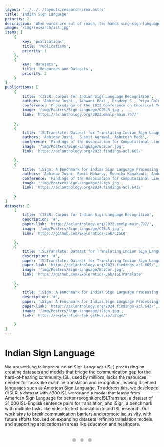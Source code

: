 ```yaml
---
layout: '../../../layouts/research-area.astro'
title: 'Indian Sign Language'
priority: 2
description: 'When words are out of reach, the hands sing—sign language is the art of giving silence its voice.'
image: '/img/research/isl.jpg'
items: [
    {
        key: 'publications',
        title: 'Publications',
        priority: 1
    },
    {
        key: 'datasets',
        title: 'Resources and Datasets',
        priority: 2
    }
]
publications: [
    {
        title: 'CISLR: Corpus for Indian Sign Language Recognition',
        authors: 'Abhinav Joshi , Ashwani Bhat , Pradeep S , Priya Gole , Shreyansh Agarwal , Shashwat Gupta , Ashutosh Modi',
        conference: 'Proceedings of the 2022 Conference on Empirical Methods in Natural Language Processing',
        image: '/img/Posters/Sign-Language/CISLR.jpg',
        link: 'https://aclanthology.org/2022.emnlp-main.707/'
        
    },
    {
        title: 'ISLTranslate: Dataset for Translating Indian Sign Language',
        authors: 'Abhinav Joshi,  Susmit Agrawal, Ashutosh Modi',
        conference: 'Findings of the Association for Computational Linguistics: ACL 2023',
        image: '/img/Posters/Sign-Language/EtiCor.jpg',
        link: 'https://aclanthology.org/2023.findings-acl.665/'
        
    },
    {
        title: 'iSign: A Benchmark for Indian Sign Language Processing',
        authors: 'Abhinav Joshi, Romit Mohanty, Mounika Kanakanti, Andesha Mangla, Sudeep Choudhary, Monali Barbate ,Ashutosh Modi',
        conference: 'Findings of the Association for Computational Linguistics: ACL 2024',
        image: '/img/Posters/Sign-Language/iSign.jpg',
        link: 'https://aclanthology.org/2024.findings-acl.643/'
        
    }
]
datasets: [
    {
        title: 'CISLR: Corpus for Indian Sign Language Recognition',
        description: '#',
        paper-link: 'https://aclanthology.org/2022.emnlp-main.707/',
        image: '/img/Posters/Sign-Language/CISLR.jpg',
        link: 'https://github.com/Exploration-Lab/CISLR'
        
    },
    {
        title: 'ISLTranslate: Dataset for Translating Indian Sign Language',
        description: '#',
        paper: 'ISLTranslate: Dataset for Translating Indian Sign Language',
        paper-link: 'https://aclanthology.org/2023.findings-acl.665/',
        image: '/img/Posters/Sign-Language/EtiCor.jpg',
        link: 'https://github.com/Exploration-Lab/ISLTranslate'
        
    },
    {
        title: 'iSign: A Benchmark for Indian Sign Language Processing',
        description: '#',
        paper: 'iSign: A Benchmark for Indian Sign Language Processing',
        paper-link: 'https://aclanthology.org/2024.findings-acl.643/',
        image: '/img/Posters/Sign-Language/iSign.jpg',
        link: 'https://exploration-lab.github.io/iSign/'
        
    }
]
---
```


# Indian Sign Language

We are working to improve Indian Sign Language (ISL) processing by creating datasets and models that bridge the communication gap for the hard-of-hearing community. ISL, used by millions, lacks the resources needed for tasks like machine translation and recognition, leaving it behind languages such as American Sign Language. To address this, we developed CISLR, a dataset with 4700 ISL words and a model that learns from American Sign Language for better recognition; ISLTranslate, a dataset of 31,000 ISL-English sentence pairs for translation; and iSign, a benchmark with multiple tasks like video-to-text translation to aid ISL research. Our work aims to break communication barriers and promote inclusivity, with future efforts focused on expanding datasets, refining translation models, and supporting applications in areas like education and healthcare.

<style>
    /* General styling for slideshow */
    .slideshow-container {
        position: relative;
        max-width: 90%;
        margin: 2rem auto;
        text-align: center;
    }

    .slide {
        display: none;
        animation: fade 1.5s ease-in-out;
    }

    .slide img {
        width: auto; /* Set this to 'auto' if you want to maintain aspect ratio */
        max-width: 300px; /* Adjust this to reduce the maximum width */
        height: 400px; /* Set a specific height if needed; adjust to your preference */
        margin: 0 auto;
    }

    .dots {
        text-align: center;
        margin-top: 15px;
    }

    .dot {
        cursor: pointer;
        height: 12px;
        width: 12px;
        margin: 5px;
        background-color: #bbb;
        border-radius: 50%;
        display: inline-block;
    }

    .dot.active {
        background-color: #717171;
    }

    @keyframes fade {
        from {
            opacity: 0.4;
        }
        to {
            opacity: 1;
        }
    }
</style>

<script>
    let currentIndex = 0;

    function showSlides() {
        const slides = document.getElementsByClassName("slide");
        const dots = document.getElementsByClassName("dot");
        for (let i = 0; i < slides.length; i++) {
            slides[i].style.display = "none";
        }
        currentIndex++;
        if (currentIndex > slides.length) currentIndex = 1;
        for (let i = 0; i < dots.length; i++) {
            dots[i].className = dots[i].className.replace(" active", "");
        }
        slides[currentIndex - 1].style.display = "block";
        dots[currentIndex - 1].className += " active";
        setTimeout(showSlides, 3000);
    }

    document.addEventListener("DOMContentLoaded", showSlides);
</script>

<!-- Slideshow -->
<div class="slideshow-container">
    <div class="slide">
        <img src="/img/Posters/Sign-Language/CISLR.jpg" alt="CISLR" loading="lazy">
    </div>
    <div class="slide">
        <img src="/img/Posters/Sign-Language/EtiCor.jpg" alt="ISLTranslate" loading="lazy">
    </div>
    <div class="slide">
        <img src="/img/Posters/Sign-Language/iSign.jpg" alt="iSign" loading="lazy">
    </div>
</div>

<div class="dots">
    <span class="dot" onclick="currentSlide(1)"></span>
    <span class="dot" onclick="currentSlide(2)"></span>
    <span class="dot" onclick="currentSlide(3)"></span>
</div>
